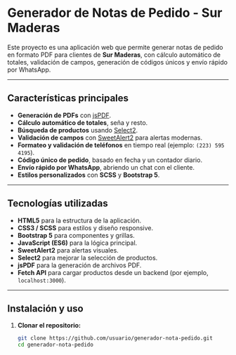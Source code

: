 # Generador de Notas de Pedido - Sur Maderas

Este proyecto es una aplicación web que permite generar notas de pedido en formato PDF para clientes de **Sur Maderas**, con cálculo automático de totales, validación de campos, generación de códigos únicos y envío rápido por WhatsApp.

---

## **Características principales**
- **Generación de PDFs** con [jsPDF](https://github.com/parallax/jsPDF).
- **Cálculo automático de totales**, seña y resto.
- **Búsqueda de productos** usando [Select2](https://select2.org/).
- **Validación de campos** con [SweetAlert2](https://sweetalert2.github.io/) para alertas modernas.
- **Formateo y validación de teléfonos** en tiempo real (ejemplo: `(223) 595 4195`).
- **Código único de pedido**, basado en fecha y un contador diario.
- **Envío rápido por WhatsApp**, abriendo un chat con el cliente.
- **Estilos personalizados** con **SCSS** y **Bootstrap 5**.

---

## **Tecnologías utilizadas**
- **HTML5** para la estructura de la aplicación.
- **CSS3 / SCSS** para estilos y diseño responsive.
- **Bootstrap 5** para componentes y grillas.
- **JavaScript (ES6)** para la lógica principal.
- **SweetAlert2** para alertas visuales.
- **Select2** para mejorar la selección de productos.
- **jsPDF** para la generación de archivos PDF.
- **Fetch API** para cargar productos desde un backend (por ejemplo, `localhost:3000`).

---

## **Instalación y uso**
1. **Clonar el repositorio:**
   ```bash
   git clone https://github.com/usuario/generador-nota-pedido.git
   cd generador-nota-pedido

